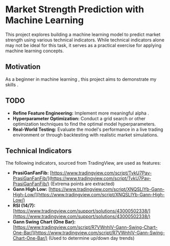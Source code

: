 # Market Strength Prediction with Machine Learning

This project explores building a machine learning model to predict market strength using various technical indicators. While technical indicators alone may not be ideal for this task, it serves as a practical exercise for applying machine learning concepts.

## Motivation

As a beginner in machine learning , this project aims to demonstrate my skills .

## TODO

* **Refine Feature Engineering:** Implement more meaningful alpha .
* **Hyperparameter Optimization:** Conduct a grid search or other optimization techniques to find the optimal model hyperparameters.
* **Real-World Testing:** Evaluate the model's performance in a live trading environment or through backtesting with realistic market simulations.

## Technical Indicators

The following indicators, sourced from TradingView, are used as features:

* **PrasiGanFanFib:** [https://www.tradingview.com/script/TvkU7Pav-PrasiGanFanFib/](https://www.tradingview.com/script/TvkU7Pav-PrasiGanFanFib/) (Extrema points are extracted)
* **Gann High Low:** [https://www.tradingview.com/script/XNQSLIYb-Gann-High-Low/](https://www.tradingview.com/script/XNQSLIYb-Gann-High-Low/)
* **RSI (14/7):** [https://www.tradingview.com/support/solutions/43000502338/](https://www.tradingview.com/support/solutions/43000502338/)
* **Gann Swing Chart (One Bar):** [https://www.tradingview.com/script/R7VWnhIV-Gann-Swing-Chart-One-Bar/](https://www.tradingview.com/script/R7VWnhIV-Gann-Swing-Chart-One-Bar/) (Used to determine up/down day trends)
